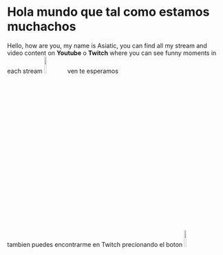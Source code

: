 <!DOCTYPE html>
<html lang="es-cl">
<head>
    <meta charset="UTF-8">
    <meta name="viewport" content="width=device-width, initial-scale=1.0">
    <title>My Page</title>
</head>

<body>
    <h1>Hola mundo que tal como estamos muchachos</h1>
    <p>Hello, how are you, my name is Asiatic, you can find all my stream and video content on <b>Youtube</b> o <b>Twitch</b> where you can see funny moments in each stream
        <a href="https://www.youtube.com/channel/UCd_zLYHILi23KIxSmeDbTNw"><img src="imagenes/unnamed.jpg" width="10%"></a>
       ven te esperamos
    </p>
    <p>tambien puedes encontrarme en Twitch precionando el boton
        <a href="https://www.twitch.tv/mrasiatic"><img src="imagenes/blog_og-image.avif"    width="10%"            ></a>
    </p>
<br>    
</body>
</html>

